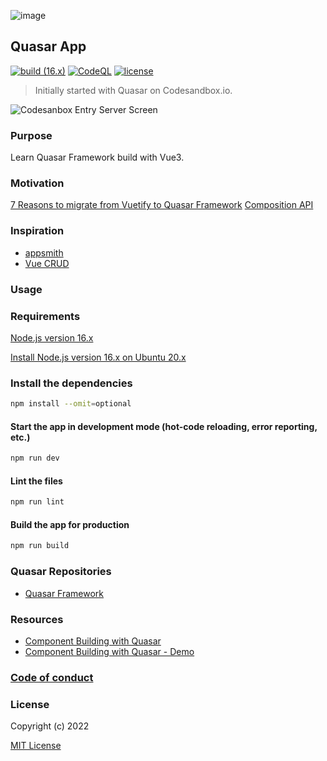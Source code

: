 ![image](https://user-images.githubusercontent.com/3314957/140314572-9c26fc82-76b4-44b7-9f16-795da179195c.png)
## Quasar App
[![build (16.x)](https://github.com/alecsandrapetruescu/quasar2app/actions/workflows/build.yml/badge.svg)](https://github.com/alecsandrapetruescu/quasar2app/actions/workflows/build.yml)
[![CodeQL](https://github.com/alecsandrapetruescu/quasar2app/actions/workflows/codeql.yml/badge.svg)](https://github.com/alecsandrapetruescu/quasar2app/actions/workflows/codeql.yml)
[![license](https://img.shields.io/github/license/alecsandrapetruescu/vue3app)](https://github.com/alecsandrapetruescu/vue3app/blob/main/LICENSE)
> Initially started with Quasar on Codesandbox.io.

![Codesanbox Entry Server Screen](https://cdn.quasar.dev/codesandbox/codesandbox-entry.jpg)

### Purpose
Learn Quasar Framework build with Vue3.

### Motivation
[7 Reasons to migrate from Vuetify to Quasar Framework](https://medium.com/@charliegilmanuk/7-reasons-to-migrate-from-vuetify-to-quasar-framework-8ea47358262)
[Composition API](https://v3.vuejs.org/api/composition-api.html)

### Inspiration
- [appsmith](https://www.appsmith.com/)
- [Vue CRUD](https://github.com/what-crud/vue-crud)

### Usage
### Requirements
[Node.js version 16.x](https://nodejs.org/en/about/releases/#releases)

[Install Node.js version 16.x on Ubuntu 20.x](https://gist.github.com/alecsandrapetruescu/9e5d1b02f2a9644b14257c101c8dd332)
### Install the dependencies
```bash
npm install --omit=optional
```

#### Start the app in development mode (hot-code reloading, error reporting, etc.)

```bash
npm run dev
```

#### Lint the files

```bash
npm run lint
```

#### Build the app for production

```bash
npm run build
```

### Quasar Repositories

- [Quasar Framework](https://github.com/quasarframework/quasar)

### Resources

- [Component Building with Quasar](https://medium.com/quasar-framework/component-building-with-quasar-fc101b6730ae)
- [Component Building with Quasar - Demo](https://jsfiddle.net/smolinari/mc2s5pk6/)

### [Code of conduct](https://javascript-conference.com/code-of-conduct/)

### License

Copyright (c) 2022

[MIT License](http://en.wikipedia.org/wiki/MIT_License)
